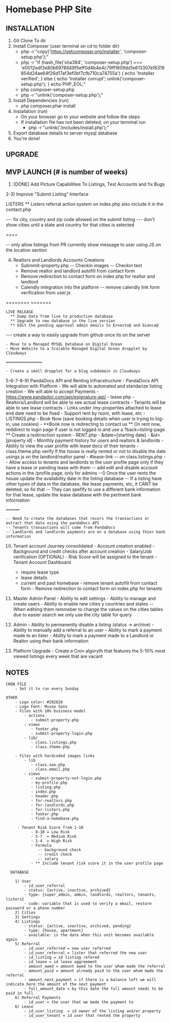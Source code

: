 # Homebase PHP Site

## INSTALLATION
 1) Git Clone To dir
 2) Install Composer (user terminal on cd to folder dir)
    - php -r "copy('https://getcomposer.org/installer', 'composer-setup.php');"
    - php -r "if (hash_file('sha384', 'composer-setup.php') === 'e0012edf3e80b6978849f5eff0d4b4e4c79ff1609dd1e613307e16318854d24ae64f26d17af3ef0bf7cfb710ca74755a') { echo 'Installer verified'; } else { echo 'Installer corrupt'; unlink('composer-setup.php'); } echo PHP_EOL;"
    - php composer-setup.php
    - php -r "unlink('composer-setup.php');"
 3) Install Dependencies (run)
    - php composer.phar install
 4) Installation (run)
    - On your browser go to your website and follow the steps
    - If installation file has not been deleted, on your terminal run
        - php -r "unlink('/includes/install.php');"
 5) Export database details to server mysql database
 6) You're done!

## UPGRADE

## MVP LAUNCH (# is number of weeks)

 1) [DONE] Add Picture Capabilities To Listings, Test Accounts and fix Bugs
    
 2-3) Improve "Submit Listing" Interface

   LISTERS
      ** Listers referral action system on index.php also include it in the contact.php

   --- fix city, country and zip code allowed on the submit listing
   --- don't show cities until a state and country for that cities is selected

   ====

   -- only allow listings from PR currently show message to user using JS on the location section

 4) Realtors and Landlords Accounts Creations
    - Submmit-property.php
      -- Checkin images
      -- Checkin text
    - Remove realtor and landlord autofill from contact form
    - Remove redirection to contact form on index.php for realtor and landlord
    - Calendly integration into the platform
      -- remove calendly link form verification from user.js

   ======== =======

    LIVE RELEASE
      ** Dump data from live to production database
      ** Upgrade to new database in the live version
      ** Edit the pending approval admin emails to Ernesto@ and bianca@

   --- create a way to easily upgrade from github once its on the server

    - Move to a Managed MYSQL Database on Digital Ocean
    - Move Website to a Scalable Managed Digital Ocean dropplet by Cloudways

    ================
    
    - Create a small dropplet for a blog subdomain in Cloudways


 5-6-7-8-9) PandaDocs API and Renting Infracstructure
    - PandaDocs API Integration with Platform
      - We will able to automated and standarize listing creation
      - We will able to accept Payments
      - https://www.pandadoc.com/api/esignature-api/
    - lease.php
      - Realtors/Landlord will be able to see actual lease contracts
      - Tenants will be able to see lease contracts
      - Links under /my-properties attached to lease end date need to be fixed
      - Support rent by room, with lease, etc
    - LISTINGS.php
      - Book Now (save booking details when user is trying to log-in, use cookies)
      - **Book now is redirecting to contact us
      ** On rent now, reddirect to login page if user is not logged in and use a ?back=listing-page
      ** Create a redirrection system
    - RENT.php
      - &date=[starting date]
      - &id=[property id]
    - Monthly payment history for users and realtors & landlords
    - Ability to view the user profile with lease docs of their tenants
    - class.theme.php verify if the house is really rented or not to disable the date usings js on the landlord/realtor panel
    - #lease-link -- on class.listings.php
    -- Allow access to tenants and landlords to the user profile page only if they have a lease or pending lease with them
    -- add edit and disable account actions in the /profile page, only for admins
    --0 Once the user rents the house update the availability date in the listing database
    -- If a listing have other types of data in the database, like lease payments, etc, it CANT be deleted, so fix that
    -- They can spefify to use a different bank information for that lease, update the lease database with the pertinent bank information

    ======

    -- Need to create the databases that recors the transactions or extract that data using the pandaDocs API
    -- Tenants transactions will come from PandaDocs
    -- Landlords and landlords payments are on a database using thier bank information
    
 10) Tenant account Journey consolidated
    - Account creation enabled
    - Background and credit checks after account creation
    - Salary/Job verification (OPTIONAL)
    - Risk Score will be assigned to the tenant
    - Tenant Account Dashboard
      - require lease type
      - lease details
      - current and past homebase
    - remove tenant autofill from contact form
    - Remove redirection to contact form on index.php for tenants

 11) Master Admin Panel
    - Ability to edit settings
    - Ability to manage and create users
    - Ability to enable new cities y countries and states
    -- When editiing them remmeber to change the values on the cities tables due to easier search we only use the city table for query
    
 12) Admin
    - Ability to permanently disable a listing (status -> archive)
    - Ability to manually add a referral to an user
    - Ability to mark a payment made to an lister
    - Ability to mark a payment made to a Landlord or Realtor using their bank information

 12) Platform Upgrade
    - Create a Cron algoryth that features the 5-10% most viewed listings every week that are vacant

## NOTES
    CRON FILE
        - Set it to run every Sunday

    OTHER
        - Logo color: #282828
        - Logo Font: Museo Sans
        - Files with 10% business model
            - actions
               - submit-property.php
            - views
               - footer.php
               - submit-property-login.php
            - lib/
               - class.listings.php
               - class.theme.php

        - Files with hardcoded images links
            - lib
               - class.seo.php
               - class.email.php
            - views
               - submit-property-not-login.php
               - my-profile.php
               - listing.php
               - index.php
               - header.php
               - for-realtors.php
               - for-landlords.php
               - for-listers.php
               - footer.php
               - find-a-homebase.php

         - Tenant Risk Score from 1-10
               - 8-10 = Low Risk
               - 5-7  = Medium Risk
               - 1-4  = High Risk
               - Formula
                  -- background check
                  -- credit check
                  -- salary
               - ** Include tenant risk score it in the user profile page

      DATABASE

        1) User
            - id_user_referral
            - status: {active, inactive, archived}
            - type: {super_admin, admin, landlords, realtors, tenants, listers}
            - code: variable that is used to verify a email, restore password or a phone number
        2) Cities
        3) Settings
        4) Listings
            - status: {active, inactive, archived, pending}
            - type: {house, apartment}
            - available: is the date when this unit becomes available again
        5) Referral
            - id_user_referred = new user referred
            - id_user_referral = lister that referred the new user
            - id_listing = id listing refered
            - id_lease = id lease aggreement
            - amount_owed = amount owed to the user whom made the referral
            - amount_paid = amount already paid to the user whom made the referral
            - amount_next_payment = if there is a balance left we will indicate here the amount of the next payment
            - full_amount_date = by this date the full amount needs to be paid in full
        6) Referral Payments
            - id_user = the user that we made the payment to
        6) Lease
            - id_user_listing  = id owner of the listing and/or property
            - id_user_tenant = id user that rented the property
